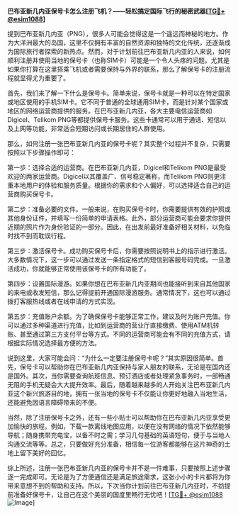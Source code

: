 **巴布亚新几内亚保号卡怎么注册飞机？——轻松搞定国际飞行的秘密武器[[TG💪+ @esim1088](https://t.me/s/esim1088)]**

提到巴布亚新几内亚（PNG），很多人可能会觉得这是一个遥远而神秘的地方。作为大洋洲最大的岛国，这里不仅拥有丰富的自然资源和独特的文化传统，还逐渐成为国际旅行者探索的新热点。然而，对于计划前往巴布亚新几内亚的人来说，如何顺利注册并使用当地的保号卡（也称SIM卡）可能是一个令人头疼的问题。尤其是如果你打算在这里搭乘飞机或者需要保持与外界的联系，那么了解保号卡的注册流程就显得尤为重要了。

首先，我们来了解一下什么是保号卡。简单来说，保号卡就是一种可以在特定国家或地区使用的手机SIM卡。它不同于普通的全球通用SIM卡，而是针对某个国家或地区的网络运营商提供的服务。在巴布亚新几内亚，各大主要电信运营商如Digicel、Telikom PNG等都提供保号卡服务。这些卡通常可以用于通话、短信以及上网等功能，非常适合短期访问或长期居住的人群使用。

那么，如何注册一张巴布亚新几内亚的保号卡呢？其实整个过程并不复杂，只需要按照以下步骤操作即可：

第一步：选择合适的运营商。在巴布亚新几内亚，Digicel和Telikom PNG是最受欢迎的两家运营商。Digicel以其覆盖广、信号稳定著称，而Telikom PNG则更注重本地用户的体验和服务质量。根据你的需求和个人偏好，可以选择适合自己的运营商购买保号卡。

第二步：准备必要的文件。一般来说，在购买保号卡时，你需要提供有效的护照或其他身份证件，并填写一份简单的申请表格。此外，部分运营商可能会要求你提供近期的照片作为身份验证的一部分。因此，在出发前最好准备好相关材料，以免临时找不到而耽误行程。

第三步：激活保号卡。成功购买保号卡后，你需要按照说明书上的指示进行激活。大多数情况下，这一步可以通过发送一条指定格式的短信到客服号码完成。一旦激活成功，你就能够正常使用该保号卡的所有功能了。

第四步：设置国际漫游。如果你想在巴布亚新几内亚期间也能接听到来自其他国家的来电或收发短信，那么记得提前开通国际漫游服务。通常情况下，这也可以通过拨打客服热线或者在线申请的方式实现。

第五步：充值账户余额。为了确保保号卡能够正常工作，建议及时为账户充值。你可以通过多种渠道进行充值，比如到运营商的营业厅直接缴费、使用ATM机转账、甚至通过第三方支付平台等方式。不同的运营商可能会有不同的充值方式，请根据实际情况选择最方便的方法。

说到这里，大家可能会问：“为什么一定要注册保号卡呢？”其实原因很简单。首先，保号卡可以帮助你在巴布亚新几内亚保持与家人朋友的联系，无论是在国内还是国外。其次，当你需要查询航班信息、预订酒店或者处理紧急事务时，一部畅通无阻的手机无疑会大大提升效率。最后，随着越来越多的人开始关注巴布亚新几内亚这个新兴旅游目的地，拥有一张当地的保号卡不仅能让你更好地融入当地生活，还能避免因语言障碍带来的不便。

当然，除了注册保号卡之外，还有一些小贴士可以帮助你在巴布亚新几内亚享受更加愉快的旅程。例如，下载一款离线地图应用，以便在没有网络的情况下依然能够导航；随身携带充电宝，以备不时之需；学习几句基础的英语短句，便于与当地人沟通交流等等。总之，只要做好充分准备，相信每一位游客都能够在这片神奇的土地上留下美好的回忆。

综上所述，注册一张巴布亚新几内亚的保号卡并不是一件难事，只要按照上述步骤逐一完成即可。无论是为了方便通信还是满足旅途需求，这张小小的卡片都将为你带来意想不到的帮助和支持。所以，下次当你计划前往巴布亚新几内亚时，不妨提前准备好保号卡，让自己在这个美丽的国度里畅行无忧吧！[[TG💪+ @esim1088](https://t.me/s/esim1088) ![Image](https://i.postimg.cc/4NQfJmqS/Snipaste-2025-05-13-00-14-12.png)]